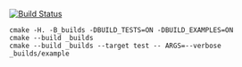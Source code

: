 [![Build Status](https://travis-ci.org/NeverMore27/stack_6.svg?branch=master)](https://travis-ci.org/NeverMore27/stack_6)

```
cmake -H. -B_builds -DBUILD_TESTS=ON -DBUILD_EXAMPLES=ON
cmake --build _builds
cmake --build _builds --target test -- ARGS=--verbose
_builds/example
```
